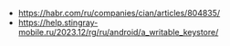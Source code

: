 * https://habr.com/ru/companies/cian/articles/804835/
* https://help.stingray-mobile.ru/2023.12/rg/ru/android/a_writable_keystore/